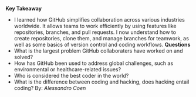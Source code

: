 **Key Takeaway**
  - I learned how GitHub simplifies collaboration across various industries worldwide. It allows teams to work efficiently by using features like repositories, branches, and pull requests. I now understand how to create repositories, clone them, and manage branches for teamwork, as well as some basics of version control and coding workflows.
**Questions**
- What is the largest problem GitHub collaboraters have worked on and solved?
- How has GitHub been used to address global challenges, such as environmental or healthcare-related issues?
- Who is considered the best coder in the world?
- What is the difference between coding and hacking, does hacking entail coding?
  By: _Alessandro Coen_
